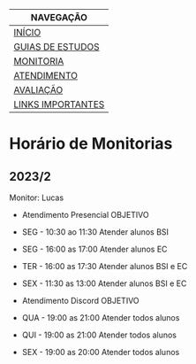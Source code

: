 |  NAVEGAÇÃO 	|
|---	        |
|  [INÍCIO](../) 	        |
|  [GUIAS DE ESTUDOS](../guia-de-estudos/) 	        |
|  [MONITORIA]()	        |
|  [ATENDIMENTO](../atendimento/)	        |
|  [AVALIAÇÃO](../avaliacao/)	        |
|   [LINKS IMPORTANTES](../links-importantes/)	        |


# Horário de Monitorias

## 2023/2

Monitor: Lucas


- Atendimento Presencial	OBJETIVO
- SEG - 10:30 ao 11:30	Atender alunos BSI
- SEG - 16:00 as 17:00	Atender alunos EC
- TER - 16:00 as 17:30	Atender alunos BSI e EC
- SEX - 11:30 as 13:00	Atender alunos BSI e EC


- Atendimento Discord	OBJETIVO
- QUA - 19:00 as 21:00	Atender todos alunos
- QUI - 19:00 as 21:00	Atender todos alunos
- SEX - 19:00 as 20:00	Atender todos alunos